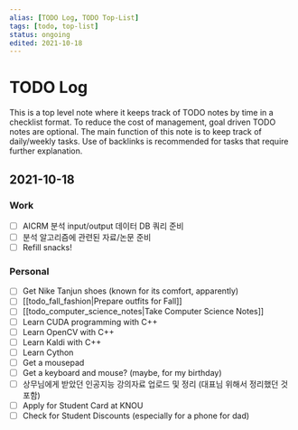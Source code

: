 ```yaml
---
alias: [TODO Log, TODO Top-List]
tags: [todo, top-list]
status: ongoing
edited: 2021-10-18
---
```


# TODO Log
This is a top level note where it keeps track of TODO notes by time in a checklist format.
To reduce the cost of management, goal driven TODO notes are optional.
The main function of this note is to keep track of daily/weekly tasks.
Use of backlinks is recommended for tasks that require further explanation.

## 2021-10-18
### Work
- [ ] AICRM 분석 input/output 데이터 DB 쿼리 준비
- [ ] 분석 알고리즘에 관련된 자료/논문 준비
- [ ] Refill snacks!
### Personal
- [ ] Get Nike Tanjun shoes (known for its comfort, apparently)
- [ ] [[todo_fall_fashion|Prepare outfits for Fall]]
- [ ] [[todo_computer_science_notes|Take Computer Science Notes]]
- [ ] Learn CUDA programming with C++
- [ ] Learn OpenCV with C++
- [ ] Learn Kaldi with C++
- [ ] Learn Cython
- [ ] Get a mousepad
- [ ] Get a keyboard and mouse? (maybe, for my birthday)
- [ ] 상무님에게 받았던 인공지능 강의자료 업로드 및 정리 (대표님 위해서 정리했던 것 포함)
- [ ] Apply for Student Card at KNOU
- [ ] Check for Student Discounts (especially for a phone for dad)